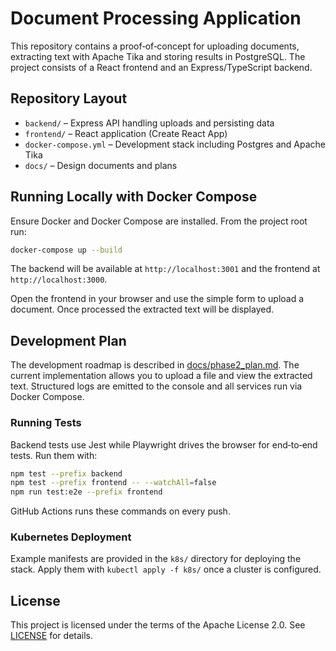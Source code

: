# Document Processing Application

This repository contains a proof‑of‑concept for uploading documents, extracting text with Apache Tika and storing results in PostgreSQL. The project consists of a React frontend and an Express/TypeScript backend.

## Repository Layout

- `backend/` – Express API handling uploads and persisting data
- `frontend/` – React application (Create React App)
- `docker-compose.yml` – Development stack including Postgres and Apache Tika
- `docs/` – Design documents and plans

## Running Locally with Docker Compose

Ensure Docker and Docker Compose are installed. From the project root run:

```bash
docker-compose up --build
```

The backend will be available at `http://localhost:3001` and the frontend at `http://localhost:3000`.

Open the frontend in your browser and use the simple form to upload a document. Once processed the extracted text will be displayed.

## Development Plan

The development roadmap is described in [docs/phase2_plan.md](docs/phase2_plan.md). The current implementation allows you to upload a file and view the extracted text. Structured logs are emitted to the console and all services run via Docker Compose.

### Running Tests

Backend tests use Jest while Playwright drives the browser for end‑to‑end tests. Run them with:

```bash
npm test --prefix backend
npm test --prefix frontend -- --watchAll=false
npm run test:e2e --prefix frontend
```

GitHub Actions runs these commands on every push.

### Kubernetes Deployment

Example manifests are provided in the `k8s/` directory for deploying the stack. Apply them with `kubectl apply -f k8s/` once a cluster is configured.

## License

This project is licensed under the terms of the Apache License 2.0. See [LICENSE](LICENSE) for details.
